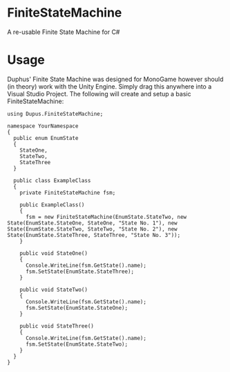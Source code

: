 # FiniteStateMachine
A re-usable Finite State Machine for C#

# Usage
Duphus' Finite State Machine was designed for MonoGame however should (in theory) work with the Unity Engine.
Simply drag this anywhere into a Visual Studio Project.
The following will create and setup a basic FiniteStateMachine:

```
using Dupus.FiniteStateMachine;

namespace YourNamespace
{
  public enum EnumState
  {
    StateOne,
    StateTwo,
    StateThree
  }

  public class ExampleClass
  {
    private FiniteStateMachine fsm;
    
    public ExampleClass()
    {
      fsm = new FiniteStateMachine(EnumState.StateTwo, new State(EnumState.StateOne, StateOne, "State No. 1"), new State(EnumState.StateTwo, StateTwo, "State No. 2"), new State(EnumState.StateThree, StateThree, "State No. 3"));
    }
    
    public void StateOne()
    {
      Console.WriteLine(fsm.GetState().name);
      fsm.SetState(EnumState.StateThree);
    }
    
    public void StateTwo()
    {
      Console.WriteLine(fsm.GetState().name);
      fsm.SetState(EnumState.StateOne);
    }
    
    public void StateThree()
    {
      Console.WriteLine(fsm.GetState().name);
      fsm.SetState(EnumState.StateTwo);
    }
  }
}
```
